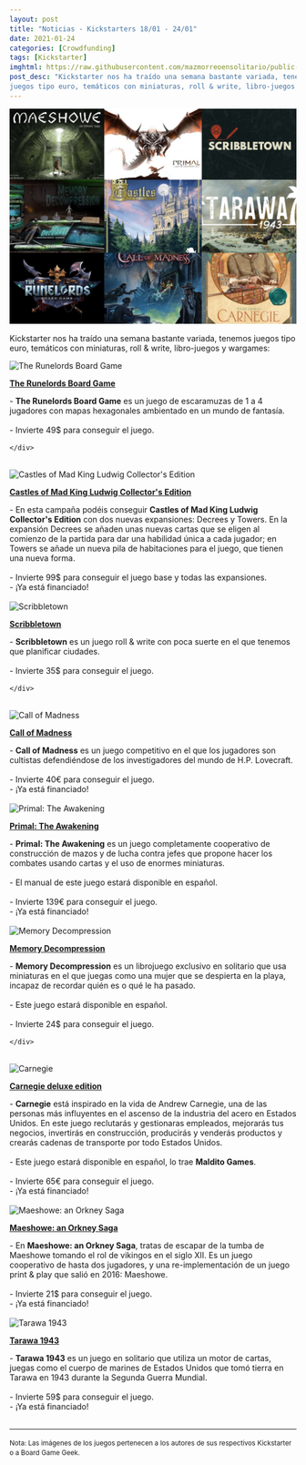 ```yaml
---
layout: post
title: "Noticias - Kickstarters 18/01 - 24/01"
date: 2021-01-24
categories: [Crowdfunding]
tags: [Kickstarter]
imghtml: https://raw.githubusercontent.com/mazmorreoensolitario/public-images/master/crowdfunding/crowdfunding-21-0118-0124.jpg
post_desc: "Kickstarter nos ha traído una semana bastante variada, tenemos  
juegos tipo euro, temáticos con miniaturas, roll & write, libro-juegos y wargames" 
---
```


![](https://raw.githubusercontent.com/mazmorreoensolitario/public-images/master/crowdfunding/crowdfunding-21-0118-0124.jpg)

Kickstarter nos ha traído una semana bastante variada, tenemos juegos tipo
euro, temáticos con miniaturas, roll & write, libro-juegos y wargames:

<div class="row">
    <div class="col-md-3">
        <img width="200" height="200"
            src="https://cf.geekdo-images.com/1esOSVAZtZycAVNfA-x87A__imagepage/img/t4Pnirn7Mh9_qxMcOZEoC91YrEc=/fit-in/900x600/filters:no_upscale():strip_icc()/pic5108807.png"
            class="img-thumbnail" alt="The Runelords Board Game">
    </div>
    <div class="col-md-9">
        <p>
            <a target="_blank"
                href="https://www.kickstarter.com/projects/reddjinnproductions/the-runelords-board-game-relaunch?ref=mazmorreoensolitario">
            <strong>The Runelords Board Game</strong>
            </a>
        </p>
        - <strong>The Runelords Board Game</strong> es un juego de escaramuzas
        de 1 a 4 jugadores con mapas hexagonales ambientado en un mundo de
        fantasía.
        <br>
        <br>
	         - Invierte 49$ para conseguir el juego.<br>

    </div>
</div>
<br>

<div class="row">
    <div class="col-md-3">
        <img width="200" height="200"
            src="https://cf.geekdo-images.com/djWGzAqcGYKhQCKo6Xeg-g__imagepagezoom/img/cJ73oq6YCWYceiOv8tlHTt70Jvo=/fit-in/1200x900/filters:no_upscale():strip_icc()/pic5932932.png"
            class="img-thumbnail" alt="Castles of Mad King Ludwig Collector's Edition">
    </div>
    <div class="col-md-9">
        <p>
            <a target="_blank" 
                href="https://www.kickstarter.com/projects/tedalspach/castles-of-mad-king-ludwig-collectors-edition?ref=mazmorreoensolitario">
            <strong>Castles of Mad King Ludwig Collector's Edition</strong>
            </a>
        </p>
        - En esta campaña podéis conseguir <strong>Castles of Mad King Ludwig 
        Collector's Edition</strong> con dos nuevas expansiones: Decrees y
        Towers. En la expansión Decrees se añaden unas nuevas cartas que se
        eligen al comienzo de la partida para dar una habilidad única a cada
        jugador; en Towers se añade un nueva pila de habitaciones para el
        juego, que tienen una nueva forma.
        <br>
        <br>
	         - Invierte 99$ para conseguir el juego base y todas las
               expansiones.<br>
         - ¡Ya está financiado!
    </div>
</div>
<br>

<div class="row">
    <div class="col-md-3">
        <img width="200" height="200"
            src="https://cf.geekdo-images.com/pB-zzTi3NLAZmsqH50OjpA__imagepage/img/1HmREQGy262pzQsZeD5JlchXeRA=/fit-in/900x600/filters:no_upscale():strip_icc()/pic5518956.png"
            class="img-thumbnail" alt="Scribbletown">
    </div>
    <div class="col-md-9">
        <p>
            <a target="_blank" 
                href="https://www.kickstarter.com/projects/zgh/scribbletown?ref=mazmorreoensolitario">
            <strong>Scribbletown</strong>
            </a>
        </p>
        - <strong>Scribbletown</strong> es un juego roll & write con poca
        suerte en el que tenemos que planificar ciudades.
        <br>
        <br>
	         - Invierte 35$ para conseguir el juego.<br>

    </div>
</div>
<br>

<div class="row">
    <div class="col-md-3">
        <img width="200" height="200"
            src="https://cf.geekdo-images.com/K2x4axmzjC4ff42R2kEEqg__imagepage/img/WrNA2b59nC_i_ddBjup-EDjV7qM=/fit-in/900x600/filters:no_upscale():strip_icc()/pic5908724.jpg"
            class="img-thumbnail" alt="Call of Madness">
    </div>
    <div class="col-md-9">
        <p>
            <a target="_blank" 
                href="https://www.kickstarter.com/projects/429029786/call-of-madness-board-game?ref=mazmorreoensolitario">
            <strong>Call of Madness</strong>
            </a>
        </p>
        - <strong>Call of Madness</strong> es un juego competitivo en el que
        los jugadores son cultistas defendiéndose de los investigadores del
        mundo de H.P. Lovecraft.
        <br>
        <br>
	         - Invierte 40€ para conseguir el juego.<br>
         - ¡Ya está financiado!
    </div>
</div>
<br>

<div class="row">
    <div class="col-md-3">
        <img width="200" height="200"
            src="https://cf.geekdo-images.com/ZaK89ogXLarRb3zRq4lhjg__imagepage/img/5r96jE-ZH5EkPYleoOP2pGIGZjA=/fit-in/900x600/filters:no_upscale():strip_icc()/pic5267092.jpg"
            class="img-thumbnail" alt="Primal: The Awakening">
    </div>
    <div class="col-md-9">
        <p>
            <a target="_blank" 
                href="https://www.kickstarter.com/projects/reggiegames/primal-the-awakening?ref=mazmorreoensolitario">
            <strong>Primal: The Awakening</strong>
            </a>
        </p>
        - <strong>Primal: The Awakening</strong> es un juego completamente
        cooperativo de construcción de mazos y de lucha contra jefes que
        propone hacer los combates usando cartas y el uso de enormes
        miniaturas.
        <br>
        <br>
	        - El manual de este juego estará disponible en español.
            <br>
            <br>
         - Invierte 139€ para conseguir el juego.<br>
         - ¡Ya está financiado!
    </div>
</div>
<br>

<div class="row">
    <div class="col-md-3">
        <img width="200" height="200"
            src="https://ksr-ugc.imgix.net/assets/032/037/921/6ee3e11c04665e1603608b328009852a_original.jpg?ixlib=rb-2.1.0&w=680&fit=max&v=1610845338&auto=format&frame=1&q=92&s=99c112c79b1cfe579e118badd5702230"
            class="img-thumbnail" alt="Memory Decompression">
    </div>
    <div class="col-md-9">
        <p>
            <a target="_blank" 
                href="https://www.kickstarter.com/projects/97440080/memory-decompression?ref=mazmorreoensolitario">
            <strong>Memory Decompression</strong>
            </a>
        </p>
        - <strong>Memory Decompression</strong> es un librojuego exclusivo en
        solitario que usa miniaturas en el que juegas como una mujer que se
        despierta en la playa, incapaz de recordar quién es o qué le ha pasado.
        <br>
        <br>
	        - Este juego estará disponible en español.
            <br>
            <br>
         - Invierte 24$ para conseguir el juego.<br>

    </div>
</div>
<br>

<div class="row">
    <div class="col-md-3">
        <img width="200" height="200"
            src="https://cf.geekdo-images.com/QVmcfAXMs_JTKSDMRb_XBA__imagepage/img/7LX97yf3pbchhB6GwpYEvEQiXGY=/fit-in/900x600/filters:no_upscale():strip_icc()/pic5707830.jpg"
            class="img-thumbnail" alt="Carnegie">
    </div>
    <div class="col-md-9">
        <p>
            <a target="_blank" 
                href="https://www.kickstarter.com/projects/carnegie/carnegie-deluxe-edition?ref=mazmorreoensolitario">
            <strong>Carnegie deluxe edition</strong>
            </a>
        </p>
        - <strong>Carnegie</strong> está inspirado en la vida de Andrew
        Carnegie, una de las personas más influyentes en el ascenso de la
        industria del acero en Estados Unidos. En este juego reclutarás y
        gestionaras empleados, mejorarás tus negocios, invertirás en
        construcción, producirás y venderás productos y crearás cadenas de
        transporte por todo Estados Unidos.
        <br>
        <br>
	        - Este juego estará disponible en español, lo trae <strong>Maldito
            Games</strong>.
            <br>
            <br>
         - Invierte 65€ para conseguir el juego.<br>
         - ¡Ya está financiado!
    </div>
</div>
<br>

<div class="row">
    <div class="col-md-3">
        <img width="200" height="200"
            src="https://cf.geekdo-images.com/Ly-3SywXNxrM7jijWr9X3w__imagepagezoom/img/90_rvhCxitvwuvmu0tFSL6eKHsA=/fit-in/1200x900/filters:no_upscale():strip_icc()/pic5895188.png"
            class="img-thumbnail" alt="Maeshowe: an Orkney Saga">
    </div>
    <div class="col-md-9">
        <p>
            <a target="_blank" 
                href="https://www.kickstarter.com/projects/ddpgames/maeshowe-an-orkney-saga?ref=mazmorreoensolitario">
            <strong>Maeshowe: an Orkney Saga</strong>
            </a>
        </p>
        - En <strong>Maeshowe: an Orkney Saga</strong>, tratas de escapar de la
        tumba de Maeshowe tomando el rol de vikingos en el siglo XII. Es un
        juego cooperativo de hasta dos jugadores, y una re-implementación de un
        juego print & play que salió en 2016: Maeshowe. 
        <br>
        <br>
	         - Invierte 21$ para conseguir el juego.<br>
         - ¡Ya está financiado!
    </div>
</div>
<br>

<div class="row">
    <div class="col-md-3">
        <img width="200" height="200"
            src="https://ksr-ugc.imgix.net/assets/032/033/160/799139953e2a86e84a293f8dbb18c0ea_original.jpg?ixlib=rb-2.1.0&crop=faces&w=1552&h=873&fit=crop&v=1610803625&auto=format&frame=1&q=92&s=45f446268ca3ac4726a7d5988446fd43"
            class="img-thumbnail" alt="Tarawa 1943">
    </div>
    <div class="col-md-9">
        <p>
            <a target="_blank" 
                href="https://www.kickstarter.com/projects/1456271622/tarawa-1943-launching-january-23?ref=mazmorreoensolitario">
            <strong>Tarawa 1943</strong>
            </a>
        </p>
        - <strong>Tarawa 1943</strong> es un juego en solitario que utiliza un
        motor de cartas, juegas como el cuerpo de marines de Estados
        Unidos que tomó tierra en Tarawa en 1943 durante la Segunda Guerra
        Mundial.
        <br>
        <br>
	         - Invierte 59$ para conseguir el juego.<br>
         - ¡Ya está financiado!
    </div>
</div>
<br>



<hr>

<small>Nota: Las imágenes de los juegos pertenecen a los autores de sus
respectivos Kickstarter o a Board Game Geek.</small>
